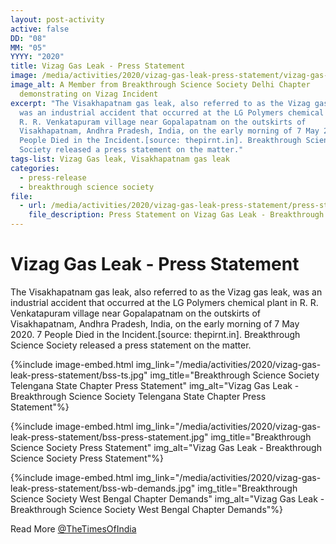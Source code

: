 ```yaml
---
layout: post-activity
active: false
DD: "08"
MM: "05"
YYYY: "2020"
title: Vizag Gas Leak - Press Statement
image: /media/activities/2020/vizag-gas-leak-press-statement/vizag-gas-leak-bss-delhi.jpg
image_alt: A Member from Breakthrough Science Society Delhi Chapter
  demonstrating on Vizag Incident
excerpt: "The Visakhapatnam gas leak, also referred to as the Vizag gas leak,
  was an industrial accident that occurred at the LG Polymers chemical plant in
  R. R. Venkatapuram village near Gopalapatnam on the outskirts of
  Visakhapatnam, Andhra Pradesh, India, on the early morning of 7 May 2020. 7
  People Died in the Incident.[source: thepirnt.in]. Breakthrough Science
  Society released a press statement on the matter."
tags-list: Vizag Gas leak, Visakhapatnam gas leak
categories:
  - press-release
  - breakthrough science society
file:
  - url: /media/activities/2020/vizag-gas-leak-press-statement/press-statement-on-vizag-gas-leak-incident.pdf
    file_description: Press Statement on Vizag Gas Leak - Breakthrough Science Society
---
```

# **Vizag Gas Leak - Press Statement**

The Visakhapatnam gas leak, also referred to as the Vizag gas leak, was an industrial accident that occurred at the LG Polymers chemical plant in R. R. Venkatapuram village near Gopalapatnam on the outskirts of Visakhapatnam, Andhra Pradesh, India, on the early morning of 7 May 2020. 7 People Died in the Incident.\[source: thepirnt.in]. Breakthrough Science Society released a press statement on the matter.

{%include image-embed.html img_link="/media/activities/2020/vizag-gas-leak-press-statement/bss-ts.jpg" img_title="Breakthrough Science Society Telengana State Chapter Press Statement" img_alt="Vizag Gas Leak - Breakthrough Science Society Telengana State Chapter Press Statement"%}

{%include image-embed.html img_link="/media/activities/2020/vizag-gas-leak-press-statement/bss-press-statement.jpg" img_title="Breakthrough Science Society  Press Statement" img_alt="Vizag Gas Leak - Breakthrough Science Society  Press Statement"%}

{%include image-embed.html img_link="/media/activities/2020/vizag-gas-leak-press-statement/bss-wb-demands.jpg" img_title="Breakthrough Science Society West Bengal Chapter Demands" img_alt="Vizag Gas Leak - Breakthrough Science Society West Bengal Chapter Demands"%}

Read More [@TheTimesOfIndia](https://timesofindia.indiatimes.com/city/visakhapatnam/vizag-gas-leak-live-updates-arogyasri-to-cover-gas-leak-victims-treatment-cost-cm-jagan/liveblog/75591477.cms)